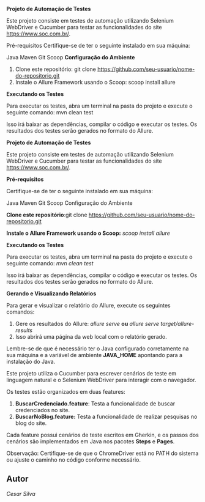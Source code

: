 **Projeto de Automação de Testes**



Este projeto consiste em testes de automação utilizando Selenium WebDriver e Cucumber para testar as funcionalidades do site https://www.soc.com.br/.

Pré-requisitos
Certifique-se de ter o seguinte instalado em sua máquina:

Java
Maven
Git
Scoop
**Configuração do Ambiente**

1. Clone este repositório: git clone https://github.com/seu-usuario/nome-do-repositorio.git
2. Instale o Allure Framework usando o Scoop: scoop install allure

**Executando os Testes**

Para executar os testes, abra um terminal na pasta do projeto e execute o seguinte comando: mvn clean test

Isso irá baixar as dependências, compilar o código e executar os testes. Os resultados dos testes serão gerados no formato do Allure.




**Projeto de Automação de Testes**

Este projeto consiste em testes de automação utilizando Selenium WebDriver e Cucumber para testar as funcionalidades do site https://www.soc.com.br/.

**Pré-requisitos**

Certifique-se de ter o seguinte instalado em sua máquina:

Java
Maven
Git
Scoop
Configuração do Ambiente

**Clone este repositório**:git clone https://github.com/seu-usuario/nome-do-repositorio.git

**Instale o Allure Framework usando o Scoop:** _scoop install allure_

**Executando os Testes**

Para executar os testes, abra um terminal na pasta do projeto e execute o seguinte comando: _mvn clean test_

Isso irá baixar as dependências, compilar o código e executar os testes. Os resultados dos testes serão gerados no formato do Allure.

**Gerando e Visualizando Relatórios**

Para gerar e visualizar o relatório do Allure, execute os seguintes comandos: 

1. Gere os resultados do Allure: _allure serve_ **ou** _allure serve target/allure-results_
2. Isso abrirá uma página da web local com o relatório gerado.

Lembre-se de que é necessário ter o Java configurado corretamente na sua máquina e a variável de ambiente **JAVA_HOME** apontando para a instalação do Java.

Este projeto utiliza o Cucumber para escrever cenários de teste em linguagem natural e o Selenium WebDriver para interagir com o navegador.

Os testes estão organizados em duas features:

1. **BuscarCredenciado.feature**: Testa a funcionalidade de buscar credenciados no site.
2. **BuscarNoBlog.feature:** Testa a funcionalidade de realizar pesquisas no blog do site.

Cada feature possui cenários de teste escritos em Gherkin, e os passos dos cenários são implementados em Java nos pacotes **Steps** e **Pages**.

Observação: Certifique-se de que o ChromeDriver está no PATH do sistema ou ajuste o caminho no código conforme necessário.


## Autor

_Cesar Silva_